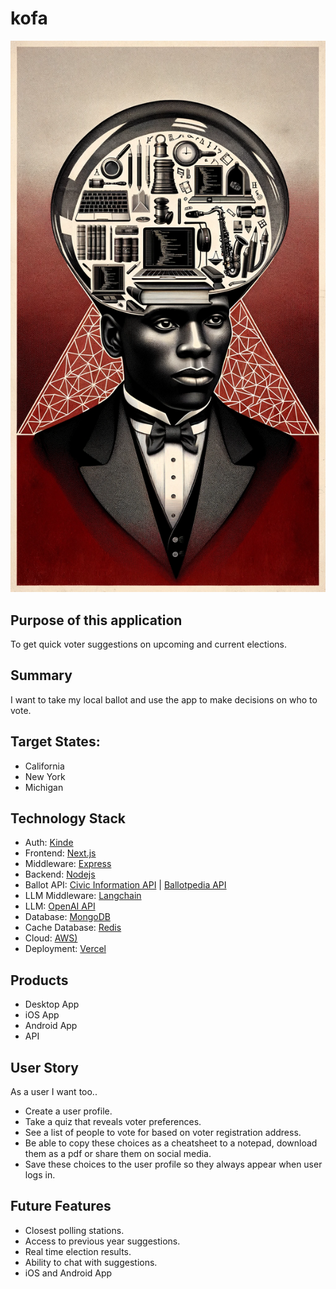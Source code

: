 # kofa
![Kofa Icon](imgs/kofa.png)

## Purpose of this application
To get quick voter suggestions on upcoming and current elections.

## Summary
I want to take my local ballot and use the app to make decisions on who to vote.

## Target States:
- California
- New York
- Michigan

## Technology Stack
- Auth: [Kinde](https://kinde.com/)
- Frontend: [Next.js](https://nextjs.org/)
- Middleware: [Express](https://expressjs.com/)
- Backend: [Nodejs](https://nodejs.org/en/learn/getting-started/introduction-to-nodejs)
- Ballot API: [Civic Information API](https://developers.google.com/civic-information) | [Ballotpedia API](https://developer.ballotpedia.org/#elections)
- LLM Middleware: [Langchain](https://python.langchain.com/docs/get_started/quickstart)
- LLM: [OpenAI API](https://platform.openai.com/docs/api-reference)
- Database: [MongoDB](https://www.mongodb.com/docs/drivers/node/current/)
- Cache Database: [Redis](https://redis.com/)
- Cloud: [AWS)](https://docs.aws.amazon.com/)
- Deployment: [Vercel](https://vercel.com/docs)

## Products
- Desktop App
- iOS App
- Android App
- API

## User Story
As a user I want too..

- Create a user profile.
- Take a quiz that reveals voter preferences.
- See a list of people to vote for based on voter registration address.
- Be able to copy these choices as a cheatsheet to a notepad, download them as a pdf or share them on social media.
- Save these choices to the user profile so they always appear when user logs in.

## Future Features
- Closest polling stations.
- Access to previous year suggestions.
- Real time election results.
- Ability to chat with suggestions.
- iOS and Android App